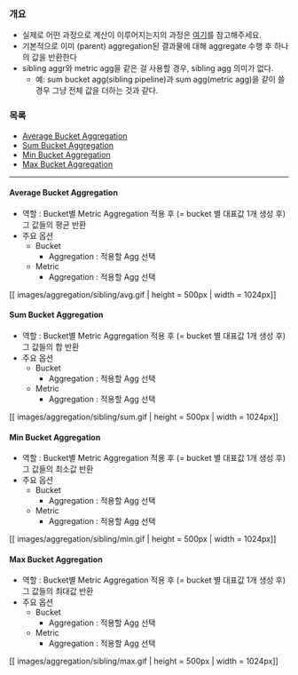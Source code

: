 ### 개요

* 실제로 어떤 과정으로 계산이 이루어지는지의 과정은 [여기](https://github.com/higee/elastic/blob/master/Week1_Kibana/aggregation/sibling_pipeline_aggregation.ipynb)를 참고해주세요.
* 기본적으로 이미 (parent) aggregation된 결과물에 대해 aggregate 수행 후 하나의 값을 반환한다
* sibling aggr와 metric agg을 같은 걸 사용할 경우, sibling agg 의미가 없다.
    * 예: sum bucket agg(sibling pipeline)과 sum agg(metric agg)을 같이 쓸 경우 그냥 전체 값을 더하는 것과 같다.

### 목록

* [Average Bucket Aggregation](#avg)
* [Sum Bucket Aggregation](#sum)
* [Min Bucket Aggregation](#min)
* [Max Bucket Aggregation](#max)

---

#### Average Bucket Aggregation <a name="avg"></a>

* 역할 : Bucket별 Metric Aggregation 적용 후 (= bucket 별 대표값 1개 생성 후) 그 값들의 평균 반환
* 주요 옵션
    * Bucket
        * Aggregation : 적용할 Agg 선택
    * Metric
        * Aggregation : 적용할 Agg 선택

[[ images/aggregation/sibling/avg.gif | height = 500px | width = 1024px]]

#### Sum Bucket Aggregation <a name="sum"></a>

* 역할 : Bucket별 Metric Aggregation 적용 후 (= bucket 별 대표값 1개 생성 후) 그 값들의 합 반환
* 주요 옵션
    * Bucket
        * Aggregation : 적용할 Agg 선택
    * Metric
        * Aggregation : 적용할 Agg 선택

[[ images/aggregation/sibling/sum.gif | height = 500px | width = 1024px]]

#### Min Bucket Aggregation <a name="min"></a>

* 역할 : Bucket별 Metric Aggregation 적용 후 (= bucket 별 대표값 1개 생성 후) 그 값들의 최소값 반환
* 주요 옵션
    * Bucket
        * Aggregation : 적용할 Agg 선택
    * Metric
        * Aggregation : 적용할 Agg 선택

[[ images/aggregation/sibling/min.gif | height = 500px | width = 1024px]]

#### Max Bucket Aggregation <a name="max"></a>

* 역할 : Bucket별 Metric Aggregation 적용 후 (= bucket 별 대표값 1개 생성 후) 그 값들의 최대값 반환
* 주요 옵션
    * Bucket
        * Aggregation : 적용할 Agg 선택
    * Metric
        * Aggregation : 적용할 Agg 선택


[[ images/aggregation/sibling/max.gif | height = 500px | width = 1024px]]
